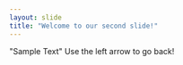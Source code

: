 ```yaml
---
layout: slide
title: "Welcome to our second slide!"
---
```

"Sample Text"
Use the left arrow to go back!
